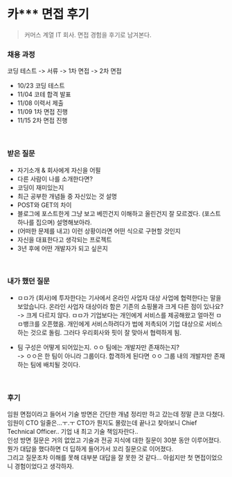 # 카*** 면접 후기 
> 커머스 계열 IT 회사. 면접 경험을 후기로 남겨본다.

### 채용 과정
코딩 테스트 -> 서류 -> 1차 면접 -> 2차 면접

- 10/23 코딩 테스트
- 11/04 코테 합격 발표
- 11/08 이력서 제출
- 11/09 1차 면접 진행
- 11/15 2차 면접 진행 

<br>
  
### 받은 질문

- 자기소개 & 회사에게 자신을 어필
- 다른 사람이 나를 소개한다면?
- 코딩이 재미있는지
- 최근 공부한 개념들 중 자신있는 것 설명
- POST와 GET의 차이
- 블로그에 포스트한게 그냥 보고 베낀건지 이해하고 올린건지 잘 모르겠다. (포스트 하나를 집으며) 설명해보아라.
- (어떠한 문제를 내고) 이런 상황이라면 어떤 식으로 구현할 것인지
- 자신을 대표한다고 생각되는 프로젝트 
- 3년 후에 어떤 개발자가 되고 싶은지

<br>

### 내가 했던 질문
- ㅁㅁ가 (회사)에 투자한다는 기사에서 온라인 사업자 대상 사업에 협력한다는 말을 보았습니다. 온라인 사업자 대상이라 함은 기존의 쇼핑몰과 크게 다른 점이 있나요?  
-> 크게 다르지 않다. ㅁㅁ가 기업보다는 개인에게 서비스를 제공해왔고 얼마전 ㅁㅁ뱅크를 오픈했음. 개인에게 서비스하려다가 법에 저촉되어 기업 대상으로 서비스하는 것으로 돌림. 그러다 우리회사와 핏이 잘 맞아서 협력하게 됨.

- 팀 구성은 어떻게 되어있는지. ㅇㅇ 팀에는 개발자만 존재하는지?  
-> ㅇㅇ은 한 팀이 아니라 그룹이다. 합격하게 된다면 ㅇㅇ 그룹 내의 개발자만 존재하는 팀에 배치될 것이다.

<br>

### 후기
임원 면접이라고 들어서 기술 방면은 간단한 개념 정리만 하고 갔는데 정말 큰코 다쳤다.  
임원이 CTO 일줄은...ㅜ.ㅜ CTO가 뭔지도 몰랐는데 끝나고 찾아보니 Chief Technical Officer.. 기업 내 최고 기술 책임자란다..  
인성 방면 질문은 거의 없었고 기술과 전공 지식에 대한 질문이 30분 동안 이루어졌다.  
뭔가 대답을 했다하면 더 딥하게 들어가서 꼬리 질문으로 이어졌다.  
그리고 질문조차 이해를 못해 대부분 대답을 잘 못한 것 같다... 아쉽지만 첫 면접이었으니 경험이었다고 생각하자.